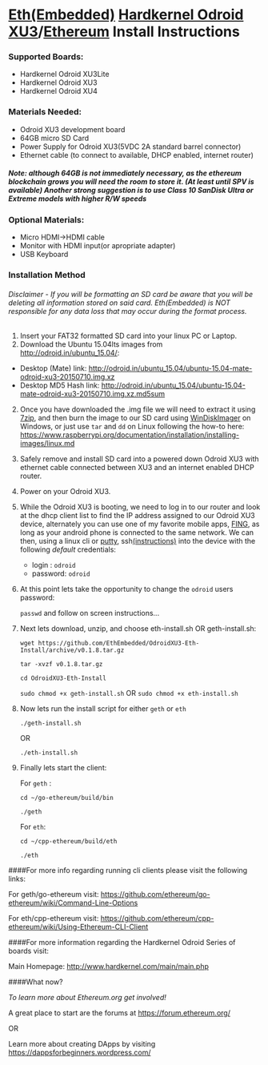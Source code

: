 # [Eth(Embedded)](http://www.ethembedded.com) [Hardkernel Odroid XU3](http://www.hardkernel.com/main/products/prdt_info.php?g_code=G140448267127)/[Ethereum](https://www.ethereum.org/) Install Instructions

### Supported Boards:
- Hardkernel Odroid XU3Lite
- Hardkernel Odroid XU3
- Hardkernel Odroid XU4

### Materials Needed:
- Odroid XU3 development board
- 64GB micro SD Card  
- Power Supply for Odroid XU3(5VDC 2A standard barrel connector)
- Ethernet cable (to connect to available, DHCP enabled, internet router)

##### Note: although 64GB is not immediately necessary, as the ethereum blockchain grows you will need the room to 		store it. (At least until SPV is available) Another strong suggestion is to use Class 10 SanDisk Ultra or Extreme models with higher R/W speeds

### Optional Materials:
- Micro HDMI->HDMI cable
- Monitor with HDMI input(or apropriate adapter)
- USB Keyboard

### Installation Method 
###### *Disclaimer* - If you will be formatting an SD card be aware that you will be deleting all information stored on said card.  Eth(Embedded) is *NOT*  responsible for any data loss that may occur during the format process.

1. Insert your FAT32 formatted SD card into your linux PC or Laptop. 
2. Download the Ubuntu 15.04lts images from http://odroid.in/ubuntu_15.04/:
  
  - Desktop (Mate) link: http://odroid.in/ubuntu_15.04/ubuntu-15.04-mate-odroid-xu3-20150710.img.xz
  - Desktop MD5 Hash link: http://odroid.in/ubuntu_15.04/ubuntu-15.04-mate-odroid-xu3-20150710.img.xz.md5sum
  
2. Once you have downloaded the .img file we will need to extract it using [7zip](http://www.7-zip.org/), and then burn the image to our SD card using [WinDiskImager](http://sourceforge.net/projects/win32diskimager/) on Windows, or just use `tar` and `dd` on Linux following the how-to here: https://www.raspberrypi.org/documentation/installation/installing-images/linux.md
3. Safely remove and install SD card into a powered down Odroid XU3 with ethernet cable connected between XU3 and an internet enabled DHCP router.
4. Power on your Odroid XU3.
5. While the Odroid XU3 is booting, we need to log in to our router and look at the dhcp client list to find the IP address assigned to our Odroid XU3 device, alternately you can use one of my favorite mobile apps, [FING](https://play.google.com/store/apps/details?id=com.overlook.android.fing&hl=en), as long as your android phone is connected to the same network. We can then, using a linux cli or [putty](http://www.putty.org/), ssh[(instructions)](https://learn.adafruit.com/adafruits-raspberry-pi-lesson-6-using-ssh/using-ssh-on-a-mac-or-linux) into the device with the following *default* credentials:

	- login : `odroid`
	- password: `odroid`

6. At this point lets take the opportunity to change the `odroid` users password: 

	`passwd` and follow on screen instructions...

7. Next lets download, unzip, and choose eth-install.sh OR geth-install.sh:

	`wget https://github.com/EthEmbedded/OdroidXU3-Eth-Install/archive/v0.1.8.tar.gz`

	`tar -xvzf v0.1.8.tar.gz`
	
	`cd OdroidXU3-Eth-Install`

	`sudo chmod +x geth-install.sh` OR `sudo chmod +x eth-install.sh` 
	
8. Now lets run the install script for either `geth` or `eth`

	`./geth-install.sh`
	
	OR
	
	`./eth-install.sh`
	
9. Finally lets start the client:

	For `geth` :
	
	`cd ~/go-ethereum/build/bin`
	
	`./geth`
	
	For `eth`:
	
	`cd ~/cpp-ethereum/build/eth`
	
	`./eth`

####For more info regarding running cli clients please visit the following links:

For geth/go-ethereum visit: https://github.com/ethereum/go-ethereum/wiki/Command-Line-Options

For eth/cpp-ethereum visit: https://github.com/ethereum/cpp-ethereum/wiki/Using-Ethereum-CLI-Client

####For more information regarding the Hardkernel Odroid Series of boards visit:

Main Homepage: http://www.hardkernel.com/main/main.php

####What now?

*To learn more about Ethereum.org get involved!*

A great place to start are the forums at https://forum.ethereum.org/

OR

Learn more about creating DApps by visiting https://dappsforbeginners.wordpress.com/
